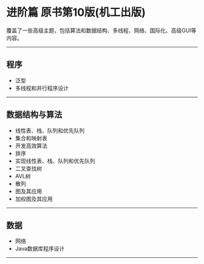 #   进阶篇 原书第10版(机工出版)

覆盖了一些高级主题，包括算法和数据结构、多线程、网络、国际化、高级GUI等内容。

----
##  程序
-   泛型
-   多线程和并行程序设计

----
##  数据结构与算法
-   线性表、栈、队列和优先队列
-   集合和映射表
-   开发高效算法
-   排序
-   实现线性表、栈、队列和优先队列
-   二叉查找树
-   AVL树
-   散列
-   图及其应用
-   加权图及其应用

----
##  数据
-   网络
-   Java数据库程序设计

----